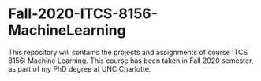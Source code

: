 # Fall-2020-ITCS-8156-MachineLearning
This repository will contains the projects and assignments of course ITCS 8156: Machine Learning. This course has been taken in Fall 2020 semester, as part of my PhD degree at UNC Charlotte.
